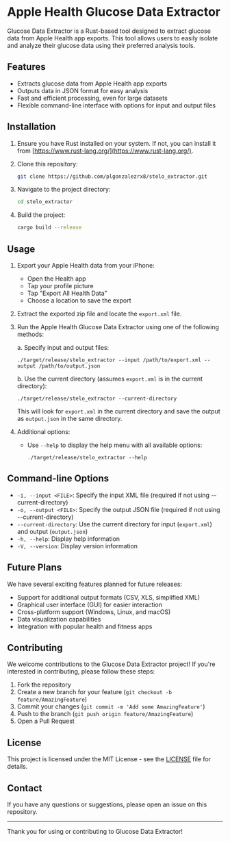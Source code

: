 # Apple Health Glucose Data Extractor

Glucose Data Extractor is a Rust-based tool designed to extract glucose data from Apple Health app exports. This tool allows users to easily isolate and analyze their glucose data using their preferred analysis tools.

## Features

- Extracts glucose data from Apple Health app exports
- Outputs data in JSON format for easy analysis
- Fast and efficient processing, even for large datasets
- Flexible command-line interface with options for input and output files

## Installation

1. Ensure you have Rust installed on your system. If not, you can install it from [https://www.rust-lang.org/](https://www.rust-lang.org/).

2. Clone this repository:

   ```bash
   git clone https://github.com/plgonzalezrx8/stelo_extractor.git
   ```

3. Navigate to the project directory:

   ```bash
   cd stelo_extractor
   ```

4. Build the project:

   ```bash
   cargo build --release
   ```

## Usage

1. Export your Apple Health data from your iPhone:
   - Open the Health app
   - Tap your profile picture
   - Tap "Export All Health Data"
   - Choose a location to save the export

2. Extract the exported zip file and locate the `export.xml` file.

3. Run the Apple Health Glucose Data Extractor using one of the following methods:

   a. Specify input and output files:

   ```
   ./target/release/stelo_extractor --input /path/to/export.xml --output /path/to/output.json
   ```

   b. Use the current directory (assumes `export.xml` is in the current directory):

   ```
   ./target/release/stelo_extractor --current-directory
   ```

   This will look for `export.xml` in the current directory and save the output as `output.json` in the same directory.

4. Additional options:
   - Use `--help` to display the help menu with all available options:

     ```
     ./target/release/stelo_extractor --help
     ```

## Command-line Options

- `-i, --input <FILE>`: Specify the input XML file (required if not using --current-directory)
- `-o, --output <FILE>`: Specify the output JSON file (required if not using --current-directory)
- `--current-directory`: Use the current directory for input (`export.xml`) and output (`output.json`)
- `-h, --help`: Display help information
- `-V, --version`: Display version information

## Future Plans

We have several exciting features planned for future releases:

- Support for additional output formats (CSV, XLS, simplified XML)
- Graphical user interface (GUI) for easier interaction
- Cross-platform support (Windows, Linux, and macOS)
- Data visualization capabilities
- Integration with popular health and fitness apps

## Contributing

We welcome contributions to the Glucose Data Extractor project! If you're interested in contributing, please follow these steps:

1. Fork the repository
2. Create a new branch for your feature (`git checkout -b feature/AmazingFeature`)
3. Commit your changes (`git commit -m 'Add some AmazingFeature'`)
4. Push to the branch (`git push origin feature/AmazingFeature`)
5. Open a Pull Request

## License

This project is licensed under the MIT License - see the [LICENSE](LICENSE) file for details.

## Contact

If you have any questions or suggestions, please open an issue on this repository.

---

Thank you for using or contributing to Glucose Data Extractor!
